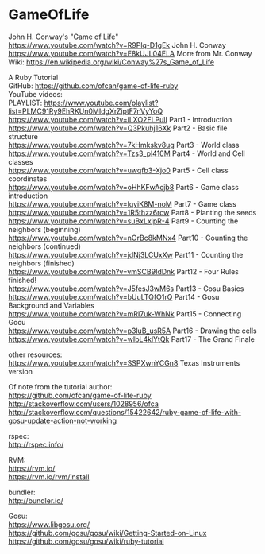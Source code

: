 # GameOfLife
John H. Conway's "Game of Life"  
https://www.youtube.com/watch?v=R9Plq-D1gEk John H. Conway  
https://www.youtube.com/watch?v=E8kUJL04ELA More from Mr. Conway  
Wiki: https://en.wikipedia.org/wiki/Conway%27s_Game_of_Life  
  
A Ruby Tutorial  
GitHub: https://github.com/ofcan/game-of-life-ruby  
YouTube videos:  
PLAYLIST: https://www.youtube.com/playlist?list=PLMC91Ry9EhRKUn0MIdgXrZiptF7nVyYoQ  
https://www.youtube.com/watch?v=iLXO2FLPulI Part1 - Introduction  
https://www.youtube.com/watch?v=Q3Pkuhj16Xk Part2 - Basic file structure  
https://www.youtube.com/watch?v=7kHmkskv8ug Part3 - World class  
https://www.youtube.com/watch?v=Tzs3_pl410M Part4 - World and Cell classes  
https://www.youtube.com/watch?v=uwqfb3-Xjo0 Part5 - Cell class coordinates  
https://www.youtube.com/watch?v=oHhKFwAcjb8 Part6 - Game class introduction  
https://www.youtube.com/watch?v=lqviK8M-noM Part7 - Game class  
https://www.youtube.com/watch?v=1R5thzz6rcw Part8 - Planting the seeds  
https://www.youtube.com/watch?v=suBxLxipR-4 Part9 - Counting the neighbors (beginning)  
https://www.youtube.com/watch?v=nOrBc8kMNx4 Part10 - Counting the neighbors (continued)  
https://www.youtube.com/watch?v=jdNj3LCUxXw Part11 - Counting the neighbors (finished)  
https://www.youtube.com/watch?v=vmSCB9IdDnk Part12 - Four Rules finished!  
https://www.youtube.com/watch?v=J5fesJ3wM6s Part13 - Gosu Basics  
https://www.youtube.com/watch?v=bUuLTQfO1rQ Part14 - Gosu Background and Variables  
https://www.youtube.com/watch?v=mRI7uk-WhNk Part15 - Connecting Gocu  
https://www.youtube.com/watch?v=p3luB_usR5A Part16 - Drawing the cells  
https://www.youtube.com/watch?v=wIbL4klYtQk Part17 - The Grand Finale  
  
other resources:   
https://www.youtube.com/watch?v=SSPXwnYCGn8 Texas Instruments version  
  
Of note from the tutorial author:  
https://github.com/ofcan/game-of-life-ruby  
http://stackoverflow.com/users/1028956/ofca  
http://stackoverflow.com/questions/15422642/ruby-game-of-life-with-gosu-update-action-not-working  

rspec:  
http://rspec.info/  
  
RVM:  
https://rvm.io/  
https://rvm.io/rvm/install  
  
bundler:  
http://bundler.io/  
  
Gosu:  
https://www.libgosu.org/  
https://github.com/gosu/gosu/wiki/Getting-Started-on-Linux  
https://github.com/gosu/gosu/wiki/ruby-tutorial  
